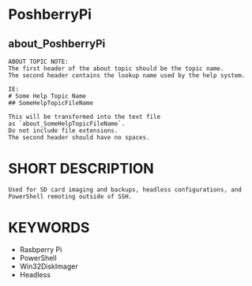 # PoshberryPi
## about_PoshberryPi
```
ABOUT TOPIC NOTE:
The first header of the about topic should be the topic name.
The second header contains the lookup name used by the help system.

IE:
# Some Help Topic Name
## SomeHelpTopicFileName

This will be transformed into the text file
as `about_SomeHelpTopicFileName`.
Do not include file extensions.
The second header should have no spaces.
```

# SHORT DESCRIPTION
```
Used for SD card imaging and backups, headless configurations, and PowerShell remoting outside of SSH.
```

# KEYWORDS
- Rasbperry Pi
- PowerShell
- Win32DiskImager
- Headless

